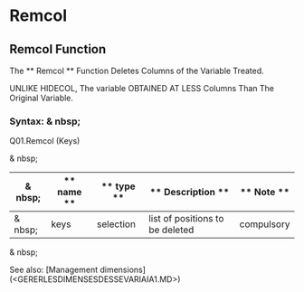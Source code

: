 # Remcol

## Remcol Function

The ** Remcol ** Function Deletes Columns of the Variable Treated.

UNLIKE HIDECOL, The variable OBTAINED AT LESS Columns Than The Original Variable.

### Syntax: & nbsp;

Q01.Remcol (Keys)

& nbsp;

| & nbsp; | ** name ** | ** type ** | ** Description ** | ** Note ** |
| --- | --- | --- | --- | --- |
| & nbsp; | keys | selection | list of positions to be deleted | compulsory |


& nbsp;

See also: [Management dimensions] (<GERERLESDIMENSESDESSEVARIAIA1.MD>)